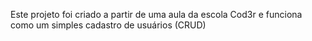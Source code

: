 Este projeto foi criado a partir de uma aula da escola Cod3r e funciona como um simples cadastro de usuários (CRUD)